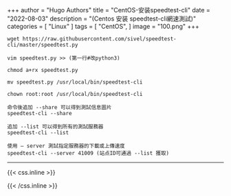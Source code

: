 +++
author = "Hugo Authors"
title = "CentOS-安装speedtest-cli"
date = "2022-08-03"
description = "(Centos 安装 speedtest-cli網速測試)"
categories = [
    "Linux"
]
tags = [
    "CentOS",
]
image = "100.png"
+++



    wget https://raw.githubusercontent.com/sivel/speedtest-cli/master/speedtest.py

    vim speedtest.py >> (第一行#改python3)

    chmod a+rx speedtest.py

    mv speedtest.py /usr/local/bin/speedtest-cli

    chown root:root /usr/local/bin/speedtest-cli

    命令後追加 --share 可以得到測試信息圖片
    speedtest-cli --share

    追加 --list 可以得到所有的測試服務器
    speedtest-cli --list

    使用 – server 測試指定服務器的下載或上傳速度
    speedtest-cli --server 41009 (站点ID可通過 --list 獲取)



***

{{< css.inline >}}
<style>
.emojify {
	font-family: Apple Color Emoji, Segoe UI Emoji, NotoColorEmoji, Segoe UI Symbol, Android Emoji, EmojiSymbols;
	font-size: 2rem;
	vertical-align: middle;
}
@media screen and (max-width:650px) {
  .nowrap {
    display: block;
    margin: 25px 0;
  }
}
</style>
{{< /css.inline >}}
